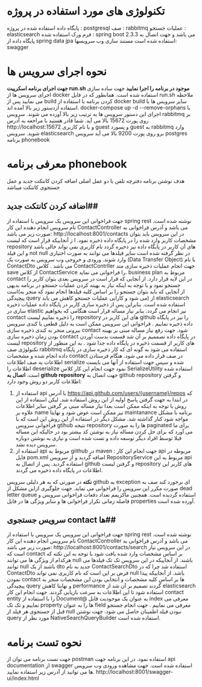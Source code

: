 # تکنولوژی های مورد استفاده در پروژه

پایگاه داده استفاده شده در پروژه : postgresql
صف : rabbitmq
عملیات جستجو : elasticsearch 
فرم ورک استفاده شده : spring boot 2.3.3 می باشد و جهت اتصال به پایگاه داده از spring data jpa استفاده شده است
مستند سازی وب سرویسها: swagger

# نحوه اجرای سرویس ها
**جهت اجرای برنامه اسکرپیت run.sh موجود در برنامه را اجرا نمایید** 
جهت ساده سازی اجرای سرویس ها از docker استفاده شده است. همانطور که در فایل run.sh ملاحظه می نمایید پس از build کردن برنامه با استفاده از docker build سایر سرویس ها با استفاده ازدستور زیر بالا آمده اند.
docker-compose up -d --remove-orphans
با اجرای این دستور  سرویس ها به ترتیب زیر بالا آورده می شوند. 
سرویس rabbitmq بر روی پورت 15672 بالا می آید. شما قادر هستید با مراجعه به آدرس http://localhost:15672  و با نام کاربری guest و پسورد guest به rabbitmq  وارد شوید.
سرویس elasticsearch برو روی پورت 9200 بالا می آید
سرویس postgres
برنامه phonebook

# معرفی برنامه phonebook

هدف نوشتن برنامه دفترچه تلفن با دو عمل اصلی اضافه کردن کانتکت جدید و عمل جستجوی کانتکت میباشد 

## اضافه کردن کانتکت جدید##
جهت فراخوانی این سرویس یک سرویس با استفاده از spring rest نوشته شده است.
نام سرویس انجام دهنده این کار ContactController می باشد و آدرس فراخوانی به صورت زیر می باشد:
http://localhost:8001/contacts
در این سرویس باید بتوان مشخصات کاربر وارد شده را در پایگاه داده ذخیره نمود. ا
ز آنجاییکه قرار است که لیست repository های آن کاربر در پایگاه داده نیز ذخیره گردد نام کاربری نمی تواند خالی باشد و این فیلد not null در نظر گرفته شده است سایر فیلدها می توانند به صورت اختیاری وارد شوند. 
ورودی و خروجی وب سرویس به صورت یک (Data Transfer Object) با نام ContactDto می باشد . 
کلاس ContactContrller جهت انجام عملیات ذخیره سازی متد save از کلاس ContactService را فراخوانی می نماید. business plan مربوط به contact  در این لایه قرار دارد.
از آنجایی که قرار است در سرویس بعدی بتوان کاربر را جستجو نمود و با توجه به اینکه نیاز به بهینه کردن عملیات جستجو  در برنامه بدیهی است(از آنجایی که باید بتوان جستجو را بر اساس کلیه فیلدها انجام نمود که منجر به پیچیدگی query می شود و کارایی عملیات جستجو کاهش می یابد) از elasticsearch استفاده شده است. بنابراین پس از ذخیره سازی کاربر در پایگاه داده عملیات ذخیره سازی در elastic نیز انجام می گردد.
بنابر نیاز مساله قرار است هنگامی که بخواهیم contact را ذخیره نماییم لیست repository های این کاربر در github را نیز در پایگاه داده ذخیره نماییم . 
فراخوانی این سرویس ممکن است به دلیل قطعی یا کندی سرویس بیرونی منجر به کندی ذخیره سازی contact شود. 
جهت رفع نیاز مساله مبنی بر بهینه بودن زمان ذخیره سازی contact در پایگاه داده تصممیم بر آن شد قسمت بدست آوردن لیست repository های کاربر از قسمت ذخیره در پایگاه داده جدا شود .
به این منظور از تکنولوژی صف rabbitmq استفاده می شود به گونه ای که کار ذخیره سازی در پایگاه داده انجام شده و مشخصات contact در صف قرار داده می شود.
هنگام فرستادن اطلاعات به صف اطلاعات serialize شده و سپس جهت استفاده از آنها می بایست اطلاعات را deserialize نمود جهت انجام این کار کلاس SerializeUtility استفاده شده است. 
**اتصال به github repository**
جهت اتصال به github repository و گرفتن اطلاعات کاربر دو روش وجود دارد:
1. استفاده از api با آدرس https://api.github.com/users/{username}/repos که در ابتدا به جهت گرفتن پاسخ اولیه از این روش استفاده شد. لیکن استفاده از این روش با توجه به اینکه ممکن است بعدا نیاز مساله مبنی بر گرفتن سایر اطلاعات علاوه بر name نیز ممکن است عوض شود و نهایتا maintanance برنامه با مشکل مواجه شود کنار گذاشته شد. مشکل دیگر در استفاده از این روش این است که با فراخوانی سرویس gtihub نتیجه repository ها را به صورت paginated برای ما می آورد که برای حل کردن مساله نیاز به نوشتن کد بیشتر بود در حالیکه این مساله قبلا توسط افراد دیگر توسعه داده و تست شده است و نیازی به نوشتن دوباره سرویس دیده نشد.
2. استفاده از api مربوط به giithub در maven : جهت انجام این کار api مربوطه در فایل pom.xml اضافه گردید و از سرویس RepositoryService مربوط به این api استفاده گردید.
پس از اتصال به github و گرفتن لیست repository های کاربر این اطلاعات در پایگاه داده ذخیره می گردند.

**نکته** 
در صورتی که به هر دلیلی سرویس github به exception ای برخورد کند صف به صورت مکرر این سرویس را فراخوانی می نماید. جهت جلوگیری ازاین مشکل از dead letter queue استفاده گردیده است. همچنین ماکزیمم تعداد دفعات فراخوانی سرویس و فاصله زمانی تکرار فراخوانی ها و سایر ویژگی ها در فایل properties آورده شده است.
## سرویس جستجوی contact ها##
جهت فراخوانی این سرویس یک سرویس با استفاده از spring rest نوشته شده است. نام سرویس انجام دهنده این کار ContactController می باشد و آدرس فراخوانی به صورت زیر می باشد:
http://localhost:8001/contacts/search
در این سرویس نیاز است که contact بر اساس مشخصات وارد شده یافت شود با توجه به این نکته که هرکدام از ویژگی ها می توانند null باشند. 
از آنجاییکه در این سرویس تک تک فیلدها می توانند null باشند از یک dto جدید به نام  ContactSearchDto استفاده شد چرا که در  ContactDto فرض بر این است که نام کاربری نمی تواند null باشد.
 از آنجاییکه پیدا نمودن contact ها بر اساس کلیه مشخصات و انتخابی بودن این مشخصات منجر به پیچیدگی query و نهایتا کاهش performance گردند تصمیم بر آن شد از elasticsearch استفاده شود تا این اطلاعات به سرعت بازیابی گردند. جهت انجام این کار contact entity را با استفاده از Document@ به عنوان یک موجودیت قابل index معرفی می نماییم و تک تک property ها را به عنوان field معرفی می نماییم . جهت انجام جستجو قبل از جستجوی هر فیلد از null نبودن فیلد اطمینان حاصل می شود. 
جهت نوشتن query مورد نظر از  NativeSearchQueryBuilder استفاده شده است.

# نحوه تست برنامه
جهت تست برنامه می توان از postman استفاده نمود. در این برنامه جهت  api documentation از swagger استفاده شده است. جهت مشاهده ورودی وب سرویس ها می توانید از آدرس زیر استفاده نمایید.
http://localhost:8001/swagger-ui/index.html

